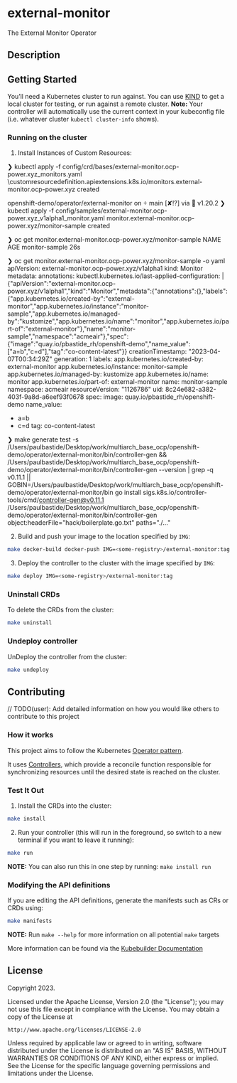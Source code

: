 # external-monitor
The External Monitor Operator

## Description


## Getting Started
You’ll need a Kubernetes cluster to run against. You can use [KIND](https://sigs.k8s.io/kind) to get a local cluster for testing, or run against a remote cluster.
**Note:** Your controller will automatically use the current context in your kubeconfig file (i.e. whatever cluster `kubectl cluster-info` shows).

### Running on the cluster
1. Install Instances of Custom Resources:

❯ kubectl apply -f config/crd/bases/external-monitor.ocp-power.xyz_monitors.yaml
\customresourcedefinition.apiextensions.k8s.io/monitors.external-monitor.ocp-power.xyz created

openshift-demo/operator/external-monitor on  main [✘!?] via 🐹 v1.20.2
❯ kubectl apply -f config/samples/external-monitor.ocp-power.xyz_v1alpha1_monitor.yaml
monitor.external-monitor.ocp-power.xyz/monitor-sample created

❯ oc get monitor.external-monitor.ocp-power.xyz/monitor-sample
NAME             AGE
monitor-sample   26s

❯ oc get monitor.external-monitor.ocp-power.xyz/monitor-sample -o yaml
apiVersion: external-monitor.ocp-power.xyz/v1alpha1
kind: Monitor
metadata:
annotations:
kubectl.kubernetes.io/last-applied-configuration: |
{"apiVersion":"external-monitor.ocp-power.xyz/v1alpha1","kind":"Monitor","metadata":{"annotations":{},"labels":{"app.kubernetes.io/created-by":"external-monitor","app.kubernetes.io/instance":"monitor-sample","app.kubernetes.io/managed-by":"kustomize","app.kubernetes.io/name":"monitor","app.kubernetes.io/part-of":"external-monitor"},"name":"monitor-sample","namespace":"acmeair"},"spec":{"image":"quay.io/pbastide_rh/openshift-demo","name_value":["a=b","c=d"],"tag":"co-content-latest"}}
creationTimestamp: "2023-04-07T00:34:29Z"
generation: 1
labels:
app.kubernetes.io/created-by: external-monitor
app.kubernetes.io/instance: monitor-sample
app.kubernetes.io/managed-by: kustomize
app.kubernetes.io/name: monitor
app.kubernetes.io/part-of: external-monitor
name: monitor-sample
namespace: acmeair
resourceVersion: "1126786"
uid: 8c24e682-a382-403f-9a8d-a6eef93f0678
spec:
image: quay.io/pbastide_rh/openshift-demo
name_value:
- a=b
- c=d
  tag: co-content-latest

❯ make generate
test -s /Users/paulbastide/Desktop/work/multiarch_base_ocp/openshift-demo/operator/external-monitor/bin/controller-gen && /Users/paulbastide/Desktop/work/multiarch_base_ocp/openshift-demo/operator/external-monitor/bin/controller-gen --version | grep -q v0.11.1 || \
GOBIN=/Users/paulbastide/Desktop/work/multiarch_base_ocp/openshift-demo/operator/external-monitor/bin go install sigs.k8s.io/controller-tools/cmd/controller-gen@v0.11.1
/Users/paulbastide/Desktop/work/multiarch_base_ocp/openshift-demo/operator/external-monitor/bin/controller-gen object:headerFile="hack/boilerplate.go.txt" paths="./..."



2. Build and push your image to the location specified by `IMG`:

```sh
make docker-build docker-push IMG=<some-registry>/external-monitor:tag
```

3. Deploy the controller to the cluster with the image specified by `IMG`:

```sh
make deploy IMG=<some-registry>/external-monitor:tag
```

### Uninstall CRDs
To delete the CRDs from the cluster:

```sh
make uninstall
```

### Undeploy controller
UnDeploy the controller from the cluster:

```sh
make undeploy
```

## Contributing
// TODO(user): Add detailed information on how you would like others to contribute to this project

### How it works
This project aims to follow the Kubernetes [Operator pattern](https://kubernetes.io/docs/concepts/extend-kubernetes/operator/).

It uses [Controllers](https://kubernetes.io/docs/concepts/architecture/controller/),
which provide a reconcile function responsible for synchronizing resources until the desired state is reached on the cluster.

### Test It Out
1. Install the CRDs into the cluster:

```sh
make install
```

2. Run your controller (this will run in the foreground, so switch to a new terminal if you want to leave it running):

```sh
make run
```

**NOTE:** You can also run this in one step by running: `make install run`

### Modifying the API definitions
If you are editing the API definitions, generate the manifests such as CRs or CRDs using:

```sh
make manifests
```

**NOTE:** Run `make --help` for more information on all potential `make` targets

More information can be found via the [Kubebuilder Documentation](https://book.kubebuilder.io/introduction.html)

## License

Copyright 2023.

Licensed under the Apache License, Version 2.0 (the "License");
you may not use this file except in compliance with the License.
You may obtain a copy of the License at

    http://www.apache.org/licenses/LICENSE-2.0

Unless required by applicable law or agreed to in writing, software
distributed under the License is distributed on an "AS IS" BASIS,
WITHOUT WARRANTIES OR CONDITIONS OF ANY KIND, either express or implied.
See the License for the specific language governing permissions and
limitations under the License.

